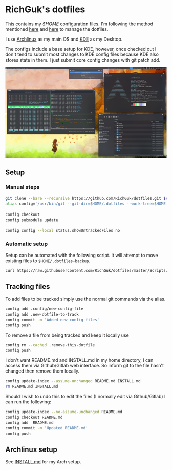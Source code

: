 # RichGuk's dotfiles

This contains my *$HOME* configuration files. I'm following the method mentioned
[here](https://wiki.archlinux.org/index.php/Dotfiles)
and [here](https://www.atlassian.com/git/tutorials/dotfiles) to manage
the dotfiles.

I use [Archlinux](https://archlinux.org) as my main OS and
[KDE](https://kde.org/) as my Desktop.

The configs include a base setup for KDE, however, once checked out I don't tend
to submit most changes to KDE config files because KDE also stores state in them.
I just submit core config changes with git patch add.

![Archlinux setup](Pictures/arch.png)


## Setup

### Manual steps

```bash
git clone --bare --recursive https://github.com/RichGuk/dotfiles.git $HOME/.dotfiles
alias config='/usr/bin/git --git-dir=$HOME/.dotfiles --work-tree=$HOME'

config checkout
config submodule update

config config --local status.showUntrackedFiles no
```
### Automatic setup

Setup can be automated with the following script. It will attempt to move
existing files to `$HOME/.dotfiles-backup`.

```bash
curl https://raw.githubusercontent.com/RichGuk/dotfiles/master/Scripts/dotfiles-setup.sh | bash
```


## Tracking files

To add  files to be tracked simply use the normal git commands via the alias.

```bash
config add .config/new-config-file
config add .new-dotfile-to-track
config commit -m 'Added new config files'
config push

```

To remove a file from being tracked and keep it locally use

```bash
config rm --cached .remove-this-dotfile
config push
```

I don't want README.md and INSTALL.md in my home directory, I can access them
via Github/Gitlab web interface. So inform git to the file hasn't changed then
remove them locally.

```bash
config update-index --assume-unchanged README.md INSTALL.md
rm README.md INSTALL.md
```

Should I wish to undo this to edit the files (I normally edit via Github/Gitlab)
I can run the following:

```bash
config update-index --no-assume-unchanged README.md
config checkout README.md
config add  README.md
config commit -m 'Updated README.md'
config push
```


## Archlinux setup

See [INSTALL.md](INSTALL.md) for my Arch setup.
